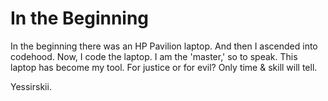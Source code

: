# In the Beginning

In the beginning there was an HP Pavilion laptop.  And then I ascended into codehood.
Now, I code the laptop.  I am the 'master,' so to speak.  This laptop has become my tool.
For justice or for evil?  Only time & skill will tell.

Yessirskii.

